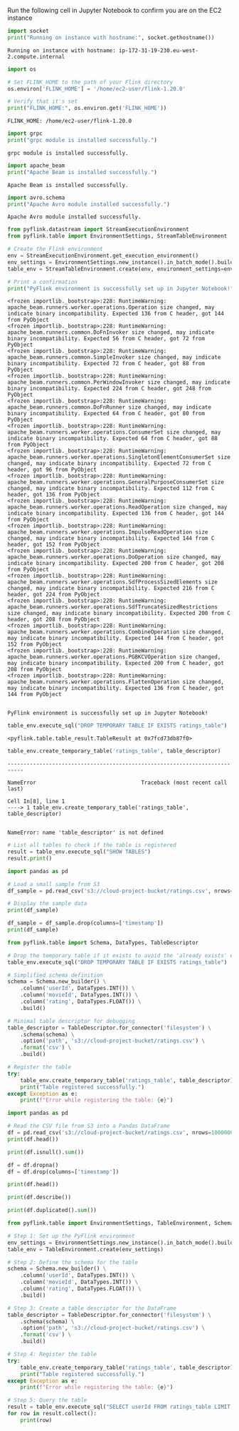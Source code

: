Run the following cell in Jupyter Notebook to confirm you are on the EC2 instance


```python
import socket
print("Running on instance with hostname:", socket.gethostname())

```

    Running on instance with hostname: ip-172-31-19-230.eu-west-2.compute.internal



```python
import os

# Set FLINK_HOME to the path of your Flink directory
os.environ['FLINK_HOME'] = '/home/ec2-user/flink-1.20.0'

# Verify that it's set
print("FLINK_HOME:", os.environ.get('FLINK_HOME'))

```

    FLINK_HOME: /home/ec2-user/flink-1.20.0



```python
import grpc
print("grpc module is installed successfully.")

```

    grpc module is installed successfully.



```python
import apache_beam
print("Apache Beam is installed successfully.")

```

    Apache Beam is installed successfully.



```python
import avro.schema
print("Apache Avro module installed successfully.")

```

    Apache Avro module installed successfully.



```python
from pyflink.datastream import StreamExecutionEnvironment
from pyflink.table import EnvironmentSettings, StreamTableEnvironment

# Create the Flink environment
env = StreamExecutionEnvironment.get_execution_environment()
env_settings = EnvironmentSettings.new_instance().in_batch_mode().build()
table_env = StreamTableEnvironment.create(env, environment_settings=env_settings)

# Print a confirmation
print("PyFlink environment is successfully set up in Jupyter Notebook!")

```

    <frozen importlib._bootstrap>:228: RuntimeWarning: apache_beam.runners.worker.operations.Operation size changed, may indicate binary incompatibility. Expected 136 from C header, got 144 from PyObject
    <frozen importlib._bootstrap>:228: RuntimeWarning: apache_beam.runners.common.DoFnInvoker size changed, may indicate binary incompatibility. Expected 56 from C header, got 72 from PyObject
    <frozen importlib._bootstrap>:228: RuntimeWarning: apache_beam.runners.common.SimpleInvoker size changed, may indicate binary incompatibility. Expected 72 from C header, got 88 from PyObject
    <frozen importlib._bootstrap>:228: RuntimeWarning: apache_beam.runners.common.PerWindowInvoker size changed, may indicate binary incompatibility. Expected 224 from C header, got 248 from PyObject
    <frozen importlib._bootstrap>:228: RuntimeWarning: apache_beam.runners.common.DoFnRunner size changed, may indicate binary incompatibility. Expected 64 from C header, got 80 from PyObject
    <frozen importlib._bootstrap>:228: RuntimeWarning: apache_beam.runners.worker.operations.ConsumerSet size changed, may indicate binary incompatibility. Expected 64 from C header, got 88 from PyObject
    <frozen importlib._bootstrap>:228: RuntimeWarning: apache_beam.runners.worker.operations.SingletonElementConsumerSet size changed, may indicate binary incompatibility. Expected 72 from C header, got 96 from PyObject
    <frozen importlib._bootstrap>:228: RuntimeWarning: apache_beam.runners.worker.operations.GeneralPurposeConsumerSet size changed, may indicate binary incompatibility. Expected 112 from C header, got 136 from PyObject
    <frozen importlib._bootstrap>:228: RuntimeWarning: apache_beam.runners.worker.operations.ReadOperation size changed, may indicate binary incompatibility. Expected 136 from C header, got 144 from PyObject
    <frozen importlib._bootstrap>:228: RuntimeWarning: apache_beam.runners.worker.operations.ImpulseReadOperation size changed, may indicate binary incompatibility. Expected 144 from C header, got 152 from PyObject
    <frozen importlib._bootstrap>:228: RuntimeWarning: apache_beam.runners.worker.operations.DoOperation size changed, may indicate binary incompatibility. Expected 200 from C header, got 208 from PyObject
    <frozen importlib._bootstrap>:228: RuntimeWarning: apache_beam.runners.worker.operations.SdfProcessSizedElements size changed, may indicate binary incompatibility. Expected 216 from C header, got 224 from PyObject
    <frozen importlib._bootstrap>:228: RuntimeWarning: apache_beam.runners.worker.operations.SdfTruncateSizedRestrictions size changed, may indicate binary incompatibility. Expected 200 from C header, got 208 from PyObject
    <frozen importlib._bootstrap>:228: RuntimeWarning: apache_beam.runners.worker.operations.CombineOperation size changed, may indicate binary incompatibility. Expected 144 from C header, got 152 from PyObject
    <frozen importlib._bootstrap>:228: RuntimeWarning: apache_beam.runners.worker.operations.PGBKCVOperation size changed, may indicate binary incompatibility. Expected 200 from C header, got 208 from PyObject
    <frozen importlib._bootstrap>:228: RuntimeWarning: apache_beam.runners.worker.operations.FlattenOperation size changed, may indicate binary incompatibility. Expected 136 from C header, got 144 from PyObject


    PyFlink environment is successfully set up in Jupyter Notebook!



```python
table_env.execute_sql("DROP TEMPORARY TABLE IF EXISTS ratings_table")
```




    <pyflink.table.table_result.TableResult at 0x7fcd73db87f0>




```python
table_env.create_temporary_table('ratings_table', table_descriptor)
```


    ---------------------------------------------------------------------------

    NameError                                 Traceback (most recent call last)

    Cell In[8], line 1
    ----> 1 table_env.create_temporary_table('ratings_table', table_descriptor)


    NameError: name 'table_descriptor' is not defined



```python
# List all tables to check if the table is registered
result = table_env.execute_sql("SHOW TABLES")
result.print()

```


```python
import pandas as pd

# Load a small sample from S3
df_sample = pd.read_csv('s3://cloud-project-bucket/ratings.csv', nrows=10)

# Display the sample data
print(df_sample)

```


```python
df_sample = df_sample.drop(columns=['timestamp'])
print(df_sample)
```


```python
from pyflink.table import Schema, DataTypes, TableDescriptor

# Drop the temporary table if it exists to avoid the 'already exists' error
table_env.execute_sql("DROP TEMPORARY TABLE IF EXISTS ratings_table")

# Simplified schema definition
schema = Schema.new_builder() \
    .column('userId', DataTypes.INT()) \
    .column('movieId', DataTypes.INT()) \
    .column('rating', DataTypes.FLOAT()) \
    .build()

# Minimal table descriptor for debugging
table_descriptor = TableDescriptor.for_connector('filesystem') \
    .schema(schema) \
    .option('path', 's3://cloud-project-bucket/ratings.csv') \
    .format('csv') \
    .build()

# Register the table
try:
    table_env.create_temporary_table('ratings_table', table_descriptor)
    print("Table registered successfully.")
except Exception as e:
    print(f"Error while registering the table: {e}")

```


```python
import pandas as pd

# Read the CSV file from S3 into a Pandas DataFrame
df = pd.read_csv('s3://cloud-project-bucket/ratings.csv', nrows=10000000)
print(df.head())

```


```python
print(df.isnull().sum())
```


```python
df = df.dropna()
df = df.drop(columns=['timestamp'])
```


```python
print(df.head())
```


```python
print(df.describe())
```


```python
print(df.duplicated().sum())
```


```python
from pyflink.table import EnvironmentSettings, TableEnvironment, Schema, DataTypes, TableDescriptor

# Step 1: Set up the PyFlink environment
env_settings = EnvironmentSettings.new_instance().in_batch_mode().build()
table_env = TableEnvironment.create(env_settings)

# Step 2: Define the schema for the table
schema = Schema.new_builder() \
    .column('userId', DataTypes.INT()) \
    .column('movieId', DataTypes.INT()) \
    .column('rating', DataTypes.FLOAT()) \
    .build()

# Step 3: Create a table descriptor for the DataFrame
table_descriptor = TableDescriptor.for_connector('filesystem') \
    .schema(schema) \
    .option('path', 's3://cloud-project-bucket/ratings.csv') \
    .format('csv') \
    .build()

# Step 4: Register the table
try:
    table_env.create_temporary_table('ratings_table', table_descriptor)
    print("Table registered successfully.")
except Exception as e:
    print(f"Error while registering the table: {e}")

# Step 5: Query the table
result = table_env.execute_sql("SELECT userId FROM ratings_table LIMIT 5")
for row in result.collect():
    print(row)

```




```python

```
